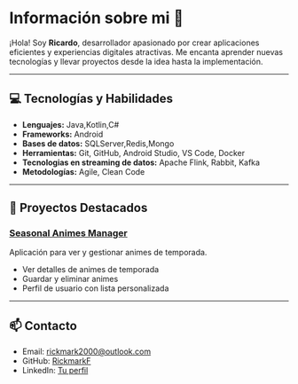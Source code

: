 # Información sobre mi 🚀

¡Hola! Soy **Ricardo**, desarrollador apasionado por crear aplicaciones eficientes y experiencias digitales atractivas. Me encanta aprender nuevas tecnologías y llevar proyectos desde la idea hasta la implementación.

---

## 💻 Tecnologías y Habilidades

- **Lenguajes:** Java,Kotlin,C#
- **Frameworks:** Android
- **Bases de datos:** SQLServer,Redis,Mongo
- **Herramientas:** Git, GitHub, Android Studio, VS Code, Docker
- **Tecnologias en streaming de datos:** Apache Flink, Rabbit, Kafka
- **Metodologías:** Agile, Clean Code

---

## 📂 Proyectos Destacados

### [Seasonal Animes Manager](https://github.com/RickmarkF/SeasonalAnimesManager)
Aplicación para ver y gestionar animes de temporada.  
- Ver detalles de animes de temporada  
- Guardar y eliminar animes  
- Perfil de usuario con lista personalizada  

---

## 📫 Contacto

- Email: rickmark2000@outlook.com
- GitHub: [RickmarkF](https://github.com/RickmarkF)  
- LinkedIn: [Tu perfil](www.linkedin.com/in/ricardo-sánchez-fernández-aa0b97254)
